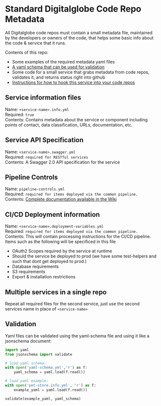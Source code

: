 # Standard Digitalglobe Code Repo Metadata

All Digitalglobe code repos must contain a small metadata file, maintained by the developers or owners of the code, that helps some basic info about the code & service that it runs.

Contents of this repo:

* Some examples of the required metadata yaml files
* [A yaml schema that can be used for validation](./lambda_code/yaml-schema.yml)
* Some code for a small service that grabs metadata from code repos, validates it, and returns status right into github
* [Instructions for how to hook this service into your code repos](./docs/setup.md)


## Service information files
Name: ```<service-name>.info.yml``` <br>
Required: ```true```<br>
Contents:  Contains metadata about the service or component including points of contact, data classification, URLs, documentation, etc.<br>

## Service API Specification
Name: ```<service-name>.swagger.yml``` <br>
Required: ```required for RESTful services```<br>
Contents:  A Swagger 2.0 API specification for the service<br>

## Pipeline Controls
Name: ```pipeline-controls.yml```<br>
Required: ```required for items deployed via the common pipeline.```<br>
Contents: [Complete documentation available in the Wiki](https://confluence-prod.us-gov-west-1.dg-govcloud-shared-services-01.satcloud.us/display/ISDECS/How+To+Use+Pipeline+Controls+in+the+Pipeline)

## CI/CD Deployment information
Name: ```<service-name>.deployment-variables.yml```<br>
Required: ```required for items deployed via the common pipeline.```<br>
Contents: This will contain processing instructions for the CI/CD pipeline. <br>
Items such as the following will be specificed in this file
* OAuth2 Scopes required by the service at runtime
* Should the service be deployed to prod (we have some test-helpers and such that dont get deployed to prod.)
* Database requirements
* S3 requirements
* Export & installation restrictions


## Multiple services in a single repo
Repeat all required files for the second service, just use the second services name in place of ```<service-name>```

## Validation
Yaml files can be validated using the yaml-schema file and using it like a jsonschema document:

```python
import yaml
from jsonschema import validate

# load yaml schema:
with open('yaml-schema.yml','r') as f:
    yaml_schema = yaml.load(f.read())

# load yaml example:
with open('pet-store.info.yml', 'r') as f:
    example_yaml = yaml.load(f.read())

validate(example_yaml, yaml_schema)
```
